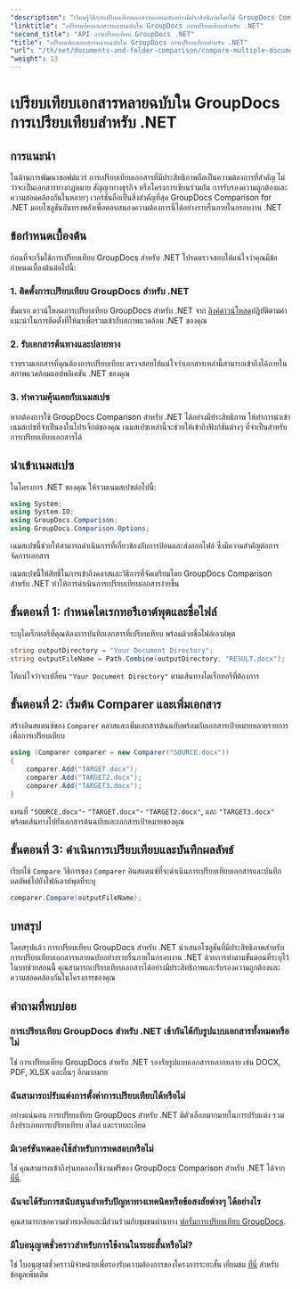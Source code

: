 ```yaml
---
"description": "เรียนรู้วิธีการเปรียบเทียบเอกสารหลายฉบับอย่างมีประสิทธิภาพโดยใช้ GroupDocs Comparison สำหรับ .NET ปฏิบัติตามคำแนะนำทีละขั้นตอนของเราเพื่อการบูรณาการที่ราบรื่น"
"linktitle": "เปรียบเทียบเอกสารหลายฉบับใน GroupDocs การเปรียบเทียบสำหรับ .NET"
"second_title": "API การเปรียบเทียบ GroupDocs .NET"
"title": "เปรียบเทียบเอกสารหลายฉบับใน GroupDocs การเปรียบเทียบสำหรับ .NET"
"url": "/th/net/documents-and-folder-comparison/compare-multiple-documents-dotnet/"
"weight": 13
---
```


# เปรียบเทียบเอกสารหลายฉบับใน GroupDocs การเปรียบเทียบสำหรับ .NET

## การแนะนำ
ในด้านการพัฒนาซอฟต์แวร์ การเปรียบเทียบเอกสารที่มีประสิทธิภาพถือเป็นความต้องการที่สำคัญ ไม่ว่าจะเป็นเอกสารทางกฎหมาย สัญญาทางธุรกิจ หรือโครงการเขียนร่วมกัน การรับรองความถูกต้องและความสอดคล้องกันในหลายๆ เวอร์ชันถือเป็นสิ่งสำคัญที่สุด GroupDocs Comparison for .NET มอบโซลูชันอันทรงพลังเพื่อตอบสนองความต้องการนี้ได้อย่างราบรื่นภายในกรอบงาน .NET
## ข้อกำหนดเบื้องต้น
ก่อนที่จะเริ่มใช้การเปรียบเทียบ GroupDocs สำหรับ .NET โปรดตรวจสอบให้แน่ใจว่าคุณมีข้อกำหนดเบื้องต้นต่อไปนี้:
### 1. ติดตั้งการเปรียบเทียบ GroupDocs สำหรับ .NET
ขั้นแรก ดาวน์โหลดการเปรียบเทียบ GroupDocs สำหรับ .NET จาก [ลิงค์ดาวน์โหลด](https://releases.groupdocs.com/comparison/net/)ปฏิบัติตามคำแนะนำในการติดตั้งที่ให้มาเพื่อรวมเข้ากับสภาพแวดล้อม .NET ของคุณ
### 2. รับเอกสารต้นทางและปลายทาง
รวบรวมเอกสารที่คุณต้องการเปรียบเทียบ ตรวจสอบให้แน่ใจว่าเอกสารเหล่านี้สามารถเข้าถึงได้ภายในสภาพแวดล้อมแอปพลิเคชัน .NET ของคุณ
### 3. ทำความคุ้นเคยกับเนมสเปซ
หากต้องการใช้ GroupDocs Comparison สำหรับ .NET ได้อย่างมีประสิทธิภาพ ให้ทำการนำเข้าเนมสเปซที่จำเป็นลงในโปรเจ็กต์ของคุณ เนมสเปซเหล่านี้จะช่วยให้เข้าถึงฟังก์ชันต่างๆ ที่จำเป็นสำหรับการเปรียบเทียบเอกสารได้

## นำเข้าเนมสเปซ
ในโครงการ .NET ของคุณ ให้รวมเนมสเปซต่อไปนี้:

```csharp
using System;
using System.IO;
using GroupDocs.Comparison;
using GroupDocs.Comparison.Options;
```
เนมสเปซนี้ช่วยให้สามารถดำเนินการที่เกี่ยวข้องกับการป้อนและส่งออกไฟล์ ซึ่งมีความสำคัญต่อการจัดการเอกสาร

เนมสเปซนี้ให้สิทธิ์ในการเข้าถึงคลาสและวิธีการที่จัดเตรียมโดย GroupDocs Comparison สำหรับ .NET ทำให้การดำเนินการเปรียบเทียบเอกสารง่ายขึ้น
## ขั้นตอนที่ 1: กำหนดไดเรกทอรีเอาต์พุตและชื่อไฟล์
ระบุไดเร็กทอรีที่คุณต้องการบันทึกเอกสารที่เปรียบเทียบ พร้อมด้วยชื่อไฟล์เอาต์พุต
```csharp
string outputDirectory = "Your Document Directory";
string outputFileName = Path.Combine(outputDirectory, "RESULT.docx");
```
ให้แน่ใจว่าจะเปลี่ยน `"Your Document Directory"` ตามเส้นทางไดเร็กทอรีที่ต้องการ
## ขั้นตอนที่ 2: เริ่มต้น Comparer และเพิ่มเอกสาร
สร้างอินสแตนซ์ของ `Comparer` คลาสและเพิ่มเอกสารต้นฉบับพร้อมกับเอกสารเป้าหมายหลายรายการเพื่อการเปรียบเทียบ
```csharp
using (Comparer comparer = new Comparer("SOURCE.docx"))
{
    comparer.Add("TARGET.docx");
    comparer.Add("TARGET2.docx");
    comparer.Add("TARGET3.docx");
}
```
แทนที่ `"SOURCE.docx"`- `"TARGET.docx"`- `"TARGET2.docx"`, และ `"TARGET3.docx"` พร้อมเส้นทางไปยังเอกสารต้นฉบับและเอกสารเป้าหมายของคุณ
## ขั้นตอนที่ 3: ดำเนินการเปรียบเทียบและบันทึกผลลัพธ์
เรียกใช้ `Compare` วิธีการของ `Comparer` อินสแตนซ์ที่จะดำเนินการเปรียบเทียบเอกสารและบันทึกผลลัพธ์ไปยังไฟล์เอาท์พุตที่ระบุ
```csharp
comparer.Compare(outputFileName);
```

## บทสรุป
โดยสรุปแล้ว การเปรียบเทียบ GroupDocs สำหรับ .NET นำเสนอโซลูชันที่มีประสิทธิภาพสำหรับการเปรียบเทียบเอกสารหลายฉบับอย่างราบรื่นภายในกรอบงาน .NET ด้วยการทำตามขั้นตอนที่ระบุไว้ในบทช่วยสอนนี้ คุณสามารถเปรียบเทียบเอกสารได้อย่างมีประสิทธิภาพและรับรองความถูกต้องและความสอดคล้องกันในโครงการของคุณ
## คำถามที่พบบ่อย
### การเปรียบเทียบ GroupDocs สำหรับ .NET เข้ากันได้กับรูปแบบเอกสารทั้งหมดหรือไม่
ใช่ การเปรียบเทียบ GroupDocs สำหรับ .NET รองรับรูปแบบเอกสารหลากหลาย เช่น DOCX, PDF, XLSX และอื่นๆ อีกมากมาย
### ฉันสามารถปรับแต่งการตั้งค่าการเปรียบเทียบได้หรือไม่
อย่างแน่นอน การเปรียบเทียบ GroupDocs สำหรับ .NET มีตัวเลือกมากมายในการปรับแต่ง รวมถึงประเภทการเปรียบเทียบ สไตล์ และรายละเอียด
### มีเวอร์ชันทดลองใช้สำหรับการทดสอบหรือไม่
ใช่ คุณสามารถเข้าถึงรุ่นทดลองใช้งานฟรีของ GroupDocs Comparison สำหรับ .NET ได้จาก [ที่นี่](https://releases-groupdocs.com/).
### ฉันจะได้รับการสนับสนุนสำหรับปัญหาทางเทคนิคหรือข้อสงสัยต่างๆ ได้อย่างไร
คุณสามารถขอความช่วยเหลือและมีส่วนร่วมกับชุมชนผ่านทาง [ฟอรั่มการเปรียบเทียบ GroupDocs](https://forum-groupdocs.com/c/comparison/12).
### มีใบอนุญาตชั่วคราวสำหรับการใช้งานในระยะสั้นหรือไม่?
ใช่ ใบอนุญาตชั่วคราวมีจำหน่ายเพื่อรองรับความต้องการของโครงการระยะสั้น เยี่ยมชม [ที่นี่](https://purchase.groupdocs.com/temporary-license/) สำหรับข้อมูลเพิ่มเติม